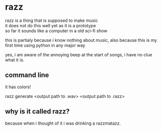 # razz

razz is a thing that is supposed to make music\
it does not do this well yet as it is a prototype\
so far it sounds like a computer in a old sci-fi show

this is partialy because i know nothing about music, also because this is my first time using python in any major way

yes, i am aware of the annoying beep at the start of songs, i have no clue what it is.

## command line
it has colors!

razz generate <output path to .wav> <output path to .razz>

## why is it called razz?
because when i thought of it i was drinking a razzmatazz.
